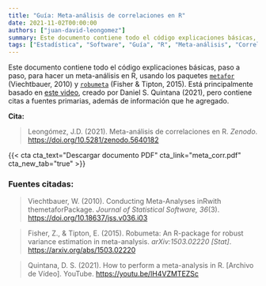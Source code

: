 ```yaml
---
title: "Guía: Meta-análisis de correlaciones en R"
date: 2021-11-02T00:00:00
authors: ["juan-david-leongomez"]
summary: Este documento contiene todo el código explicaciones básicas, paso a paso, para hacer un meta-análisis en R. 
tags: ["Estadística", "Software", "Guía", "R", "Meta-análisis", "Correlación", "Tamaño de muestra"]
---
```


Este documento contiene todo el código explicaciones básicas, paso a paso, para hacer un meta-análisis en R, usando los paquetes [`metafor`](https://www.metafor-project.org/doku.php) (Viechtbauer, 2010) y [`robumeta`](https://www.rdocumentation.org/packages/robumeta) (Fisher & Tipton, 2015). Está principalmente basado en [este video](https://youtu.be/lH4VZMTEZSc), creado por Daniel S. Quintana (2021), pero contiene citas a fuentes primarias, además de información que he agregado.

**Cita:**
> Leongómez, J.D. (2021). Meta-análisis de correlaciones en R. *Zenodo*. https://doi.org/10.5281/zenodo.5640182

{{< cta cta_text="Descargar documento PDF" cta_link="meta_corr.pdf" cta_new_tab="true" >}}

### Fuentes citadas: 

> Viechtbauer, W. (2010). Conducting Meta-Analyses inRwith themetaforPackage. *Journal of Statistical Software, 36*(3). https://doi.org/10.18637/jss.v036.i03

> Fisher, Z., & Tipton, E. (2015). Robumeta: An R-package for robust variance estimation in meta-analysis. *arXiv:1503.02220 [Stat]*. https://arxiv.org/abs/1503.02220

> Quintana, D. S. (2021). How to perform a meta-analysis in R. [Archivo de Vídeo]. YouTube. https://youtu.be/lH4VZMTEZSc
